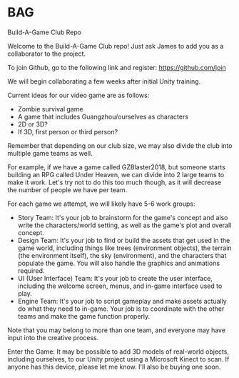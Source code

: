 # BAG
Build-A-Game Club Repo

Welcome to the Build-A-Game Club repo! Just ask James to add you as a collaborator to the project.

To join Github, go to the following link and register: https://github.com/join

We will begin collaborating a few weeks after initial Unity training.

Current ideas for our video game are as follows:
 - Zombie survival game
 - A game that includes Guangzhou/ourselves as characters
 - 2D or 3D?
 - If 3D, first person or third person?
 
Remember that depending on our club size, we may also divide the club into multiple game teams as well.

For example, if we have a game called GZBlaster2018, but someone starts building an RPG called Under Heaven,
we can divide into 2 large teams to make it work. Let's try not to do this too much though, as it will decrease
the number of people we have per team.

For each game we attempt, we will likely have 5-6 work groups:

- Story Team: It's your job to brainstorm for the game's concept and also write the characters/world setting, as well as
the game's plot and overall concept.
- Design Team: It's your job to find or build the assets that get used in the game world, including 
things like trees (environment objects), the terrain (the environment itself), the sky (environment),
and the characters that populate the game. You will also handle the graphics and animations required.
- UI (User Interface) Team: It's your job to create the user interface, including the welcome screen, menus, and in-game
interface used to play.
- Engine Team: It's your job to script gameplay and make assets actually do what they need to in-game. Your job is to
coordinate with the other teams and make the game function properly.

Note that you may belong to more than one team, and everyone may have input into the creative process.

Enter the Game: It may be possible to add 3D models of real-world objects, including ourselves, to our Unity project
using a Microsoft Kinect to scan. If anyone has this device, please let me know. I'll also be buying one soon.
